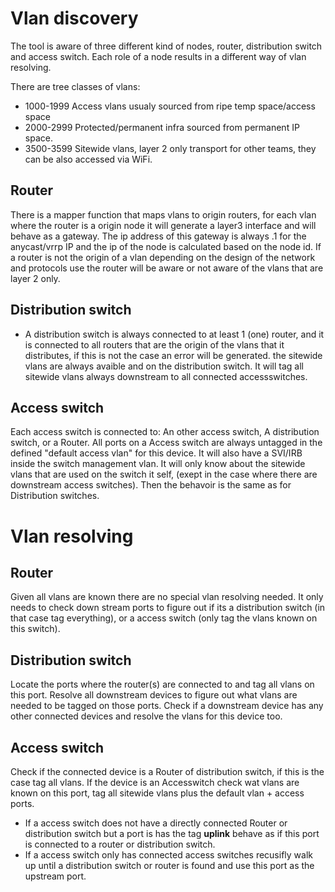# Vlan discovery

The tool is aware of three different kind of nodes, router, distribution switch
and access switch. Each role of a node results in a different way of vlan resolving.

There are tree classes of vlans:
- 1000-1999 Access vlans usualy sourced from ripe temp space/access space
- 2000-2999 Protected/permanent infra sourced from permanent IP space.
- 3500-3599 Sitewide vlans, layer 2 only transport for other teams, they can be also accessed via WiFi.

## Router
There is a mapper function that maps vlans to origin routers, for each
vlan where the router is a origin node it will generate a layer3 interface
and will behave as a gateway. The ip address of this gateway is always .1 for
the anycast/vrrp IP and the ip of the node is calculated based on the node id.
If a router is not the origin of a vlan depending on the design of the network
and protocols use the router will be aware or not aware of the vlans that are layer
2 only.

## Distribution switch
- A distribution switch is always connected to at least 1 (one) router, and it is connected
to all routers that are the origin of the vlans that it distributes, if this is not the case
an error will be generated. the sitewide vlans are always avaible and on the distribution switch.
It will tag all sitewide vlans always downstream to all connected accessswitches.


## Access switch

Each access switch is connected to: An other access switch, A distribution switch, or a Router.
All ports on a Access switch are always untagged in the defined "default access vlan" for this device.
It will also have a SVI/IRB inside the switch management vlan. It will only know about the sitewide
vlans that are used on the switch it self, (exept in the case where there are downstream access
switches). Then the behavoir is the same as for Distribution switches.

# Vlan resolving

## Router

Given all vlans are known there are no special vlan resolving needed. It only needs to
check down stream ports to figure out if its a distribution switch (in that case tag everything),
or a access switch (only tag the vlans known on this switch).

## Distribution switch

Locate the ports where the router(s) are connected to and tag all vlans on this port.
Resolve all downstream devices to figure out what vlans are needed to be tagged on those ports.
Check if a downstream device has any other connected devices and resolve the vlans for this device too.

## Access switch

Check if the connected device is a Router of distribution switch, if this is the case tag all vlans.
If the device is an Accesswitch check wat vlans are known on this port, tag all sitewide vlans plus
the default vlan + access ports.

- If a access switch does not have a directly connected Router or distribution switch but a port is has the tag **uplink** behave as if this port is connected to a router or distribution switch.
- If a access switch only has connected access switches recusifly walk up until a distribution switch or router is found and use this port as the upstream port.


